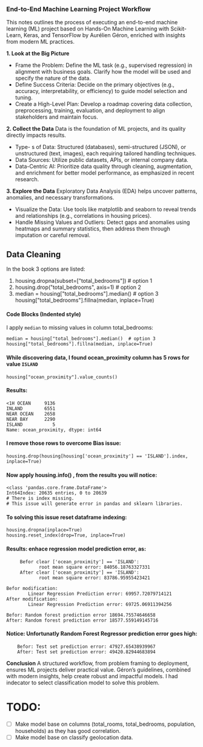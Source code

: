 
### End-to-End Machine Learning Project Workflow

This notes outlines the process of executing an end-to-end machine learning (ML) project based on Hands-On Machine Learning with Scikit-Learn, Keras, and TensorFlow by Aurélien Géron, enriched with insights from modern ML practices.

**1. Look at the Big Picture**
- Frame the Problem: Define the ML task (e.g., supervised regression) in alignment with business goals. Clarify how the model will be used and specify the nature of the data.
- Define Success Criteria: Decide on the primary objectives (e.g., accuracy, interpretability, or efficiency) to guide model selection and tuning.
- Create a High-Level Plan: Develop a roadmap covering data collection, preprocessing, training, evaluation, and deployment to align stakeholders and maintain focus.

**2. Collect the Data**
Data is the foundation of ML projects, and its quality directly impacts results.

- Type- s of Data: Structured (databases), semi-structured (JSON), or unstructured (text, images), each requiring tailored handling techniques.
- Data Sources: Utilize public datasets, APIs, or internal company data.
- Data-Centric AI: Prioritize data quality through cleaning, augmentation, and enrichment for better model performance, as emphasized in recent research.

**3. Explore the Data**
Exploratory Data Analysis (EDA) helps uncover patterns, anomalies, and necessary transformations.

- Visualize the Data: Use tools like matplotlib and seaborn to reveal trends and relationships (e.g., correlations in housing prices).
- Handle Missing Values and Outliers: Detect gaps and anomalies using heatmaps and summary statistics, then address them through imputation or careful removal.

## Data Cleaning
In the book 3 options are listed:

1. housing.dropna(subset=["total_bedrooms"])    # option 1
2. housing.drop("total_bedrooms", axis=1)       # option 2
3. median = housing["total_bedrooms"].median()  # option 3
    housing["total_bedrooms"].fillna(median, inplace=True)

#### Code Blocks (Indented style)

I apply `median` to missing values in column total_bedrooms:

    median = housing["total_bedrooms"].median()  # option 3
    housing["total_bedrooms"].fillna(median, inplace=True)
    

#### While discovering data, I found ocean_proximity column has 5 rows for value `ISLAND`

    housing["ocean_proximity"].value_counts()
		
#### Results:
	<1H OCEAN     9136
    INLAND        6551
    NEAR OCEAN    2658
    NEAR BAY      2290
    ISLAND           5
    Name: ocean_proximity, dtype: int64

#### I remove those rows to overcome Bias issue:
    housing.drop(housing[housing['ocean_proximity'] == 'ISLAND'].index, inplace=True)

#### Now apply housing.info() , from the results you will notice:
	<class 'pandas.core.frame.DataFrame'>
    Int64Index: 20635 entries, 0 to 20639
	# There is index missing.
	# This issue will generate error in pandas and sklearn libraries. 

#### To solving this issue reset dataframe indexing:
    housing.dropna(inplace=True) 
    housing.reset_index(drop=True, inplace=True)

#### Results: enhace regression model prediction error, as:
		 Befor clear ['ocean_proximity'] == 'ISLAND': 
		 		root mean square error: 84056.18763327331
		 After clear ['ocean_proximity'] == 'ISLAND': 
		 		root mean square error: 83786.95955423421

	Befor modification: 
			Linear Regression Prediction error: 69957.72079714121
	After modification: 
			Linear Regression Prediction error: 69725.06911394256

	Befor: Random forest prediction error 18694.75574646658
	After: Random forest prediction error 18577.559149145716

    

#### Notice: Unfortunatly Random Forest Regressor prediction error goes high:
		Befor: Test set prediction error: 47927.65438939967
		After: Test set prediction error: 49420.82944683894


**Conclusion**
A structured workflow, from problem framing to deployment, ensures ML projects deliver practical value. Géron’s guidelines, combined with modern insights, help create robust and impactful models.
I had indecator to select  classification model to solve this problem.


TODO:
=============
- [ ] Make model base on columns (total_rooms, total_bedrooms, population, households) as they has good correlation.
- [ ] Make model base on classify geolocation data. 
